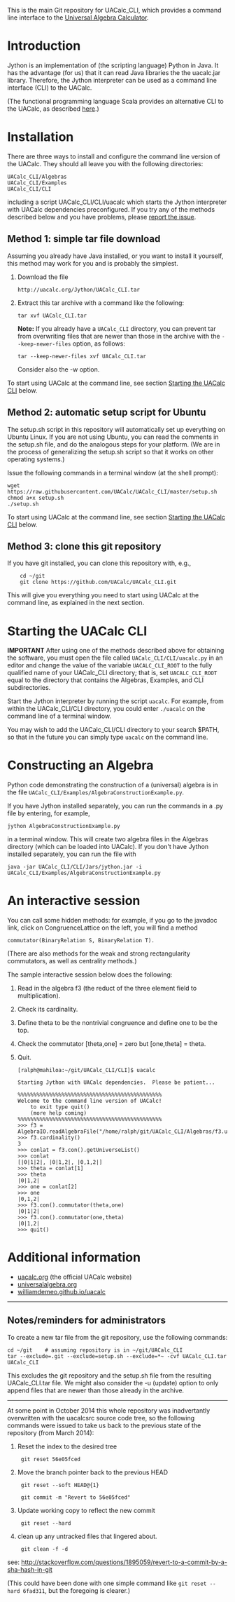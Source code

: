 This is the main Git repository for UACalc_CLI, which provides a command line interface to the [Universal Algebra Calculator](http://uacalc.org).


Introduction
============
Jython is an implementation of (the scripting language) Python in Java. It has the advantage (for us) that it can read Java libraries the the uacalc.jar library.  Therefore, the Jython interpreter can be used as a command line interface (CLI) to the UACalc.  

(The functional programming language Scala provides an alternative CLI to the UACalc, as described [here](http://universalalgebra.wordpress.com/documentation/scala/scala-repl-with-uacalc-objects/).)


Installation
============
There are three ways to install and configure the command line version of the UACalc.  They should all leave you with the following directories:

    UACalc_CLI/Algebras
    UACalc_CLI/Examples
    UACalc_CLI/CLI

including a script UACalc_CLI/CLI/uacalc which starts the Jython interpreter
with UACalc dependencies preconfigured. If you try any of the methods described
below and you have problems, please
[report the issue](https://github.com/UACalc/UACalc_CLI/issues). 

Method 1: simple tar file download
----------------------------------
Assuming you already have Java installed, or you want to install it yourself, this 
method may work for you and is probably the simplest.

1.  Download the file

        http://uacalc.org/Jython/UACalc_CLI.tar

2.  Extract this tar archive with a command like the following:

        tar xvf UACalc_CLI.tar

    **Note:** If you already have a `UACalc_CLI` directory, you can prevent tar from
    overwriting files that are newer than those in the archive with the
    `--keep-newer-files` option, as follows:

        tar --keep-newer-files xvf UACalc_CLI.tar

    Consider also the -w option.

To start using UACalc at the command line, see section
[Starting the UACalc CLI](#starting-the-uacalc-cli) below.


Method 2: automatic setup script for Ubuntu
-------------------------------------------
The setup.sh script in this repository will automatically set up everything on
Ubuntu Linux. If you are not using Ubuntu, you can read the comments in the
setup.sh file, and do the analogous steps for your platform.  (We are in the
process of generalizing the setup.sh script so that it works on other operating
systems.) 

Issue the following commands in a terminal window (at the shell prompt):

    wget https://raw.githubusercontent.com/UACalc/UACalc_CLI/master/setup.sh
    chmod a+x setup.sh
    ./setup.sh

To start using UACalc at the command line, see section
[Starting the UACalc CLI](#starting-the-uacalc-cli) below.

Method 3: clone this git repository
-----------------------------------
If you have git installed, you can clone this repository with, e.g., 

        cd ~/git
        git clone https://github.com/UACalc/UACalc_CLI.git

This will give you everything you need to start using UACalc at the command
line, as explained in the next section.


Starting the UACalc CLI
=======================
**IMPORTANT** After using one of the methods described above for obtaining the
software, you must open the file called `UACalc_CLI/CLI/uacalc.py` in an editor
and change the value of the variable `UACALC_CLI_ROOT` to the fully qualified
name of your UACalc_CLI directory; that is, set `UACALC_CLI_ROOT` equal to the
directory that contains the Algebras, Examples, and CLI subdirectories.

Start the Jython interpreter by running the script `uacalc`.  For example, from
within the UACalc_CLI/CLI directory, you could enter `./uacalc` on the command
line of a terminal window. 

You may wish to add the UACalc_CLI/CLI directory to your search $PATH,
so that in the future you can simply type `uacalc` on the command line.

Constructing an Algebra
=======================
Python code demonstrating the construction of a (universal) algebra is 
in the file `UACalc_CLI/Examples/AlgebraConstructionExample.py`.

If you have Jython installed separately, you can run the commands in a .py file
by entering, for example,

    jython AlgebraConstructionExample.py 

in a terminal window.  This will create two algebra files in the Algebras
directory (which can be loaded into UACalc).  If you don't have Jython installed
separately, you can run the file with 

    java -jar UACalc_CLI/CLI/Jars/jython.jar -i UACalc_CLI/Examples/AlgebraConstructionExample.py


An interactive session
======================
You can call some hidden methods: for example, if you go to the javadoc link, click on CongruenceLattice on the left, you will find a method 

    commutator(BinaryRelation S, BinaryRelation T). 

(There are also methods for the weak and strong rectangularity commutators, as well as centrality methods.)

The sample interactive session below does the following:

1.  Read in the algebra f3 (the reduct of the three element field to multiplication).

2.  Check its cardinality.

3.  Define theta to be the nontrivial congruence and define one to be the top.

4.  Check the commutator [theta,one] = zero but [one,theta] = theta.

5.  Quit.

        [ralph@mahiloa:~/git/UACalc_CLI/CLI]$ uacalc
        
        Starting Jython with UACalc dependencies.  Please be patient...

        %%%%%%%%%%%%%%%%%%%%%%%%%%%%%%%%%%%%%%%%%%%%%%
        Welcome to the command line version of UACalc!
            to exit type quit()
            (more help coming)
        %%%%%%%%%%%%%%%%%%%%%%%%%%%%%%%%%%%%%%%%%%%%%%
        >>> f3 = AlgebraIO.readAlgebraFile("/home/ralph/git/UACalc_CLI/Algebras/f3.ua")
        >>> f3.cardinality()
        3
        >>> conlat = f3.con().getUniverseList()
        >>> conlat
        [|0|1|2|, |0|1,2|, |0,1,2|]
        >>> theta = conlat[1]
        >>> theta
        |0|1,2|
        >>> one = conlat[2]
        >>> one
        |0,1,2|
        >>> f3.con().commutator(theta,one)
        |0|1|2|
        >>> f3.con().commutator(one,theta)
        |0|1,2|
        >>> quit()


Additional information
======================
+ [uacalc.org](http://uacalc.org) (the official UACalc website)
+ [universalalgebra.org](http://universalalgebra.wordpress.com/documentation/uacalc/)  
+ [williamdemeo.github.io/uacalc](http://williamdemeo.github.io/uacalc/)


--------------------------------------

Notes/reminders for administrators
----------------------------------
To create a new tar file from the git repository, use the following commands:

    cd ~/git    # assuming repository is in ~/git/UACalc_CLI
    tar --exclude=.git --exclude=setup.sh --exclude=*~ -cvf UACalc_CLI.tar UACalc_CLI

This excludes the git repository and the setup.sh file from the resulting UACalc_CLI.tar file.
We might also consider the -u (update) option to only append files that are newer than 
those already in the archive.

------------------------

At some point in October 2014 this whole repository was inadvertantly overwritten with the uacalcsrc source code tree, so the following commands were issued to take us back to the previous state of the repository (from March 2014):

1. Reset the index to the desired tree

        git reset 56e05fced

2. Move the branch pointer back to the previous HEAD

        git reset --soft HEAD@{1}

        git commit -m "Revert to 56e05fced"

3. Update working copy to reflect the new commit

        git reset --hard

4. clean up any untracked files that lingered about.

        git clean -f -d 

see: http://stackoverflow.com/questions/1895059/revert-to-a-commit-by-a-sha-hash-in-git

(This could have been done with one simple command like `git reset --hard 6fad311`, but the foregoing is clearer.)



